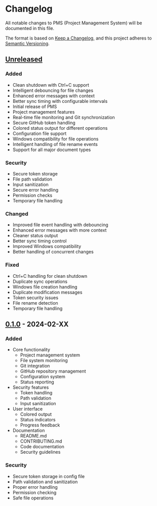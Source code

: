 # Changelog

All notable changes to PMS (Project Management System) will be documented in this file.

The format is based on [Keep a Changelog](https://keepachangelog.com/en/1.0.0/),
and this project adheres to [Semantic Versioning](https://semver.org/spec/v2.0.0.html).

## [Unreleased]

### Added
- Clean shutdown with Ctrl+C support
- Intelligent debouncing for file changes
- Enhanced error messages with context
- Better sync timing with configurable intervals
- Initial release of PMS
- Project management features
- Real-time file monitoring and Git synchronization
- Secure GitHub token handling
- Colored status output for different operations
- Configuration file support
- Windows compatibility for file operations
- Intelligent handling of file rename events
- Support for all major document types

### Security
- Secure token storage
- File path validation
- Input sanitization
- Secure error handling
- Permission checks
- Temporary file handling

### Changed
- Improved file event handling with debouncing
- Enhanced error messages with more context
- Cleaner status output
- Better sync timing control
- Improved Windows compatibility
- Better handling of concurrent changes

### Fixed
- Ctrl+C handling for clean shutdown
- Duplicate sync operations
- Windows file creation handling
- Duplicate modification messages
- Token security issues
- File rename detection
- Temporary file handling

## [0.1.0] - 2024-02-XX

### Added
- Core functionality
  - Project management system
  - File system monitoring
  - Git integration
  - GitHub repository management
  - Configuration system
  - Status reporting
- Security features
  - Token handling
  - Path validation
  - Input sanitization
- User interface
  - Colored output
  - Status indicators
  - Progress feedback
- Documentation
  - README.md
  - CONTRIBUTING.md
  - Code documentation
  - Security guidelines

### Security
- Secure token storage in config file
- Path validation and sanitization
- Proper error handling
- Permission checking
- Safe file operations

[Unreleased]: https://github.com/yourusername/pms/compare/v0.1.0...HEAD
[0.1.0]: https://github.com/yourusername/pms/releases/tag/v0.1.0
